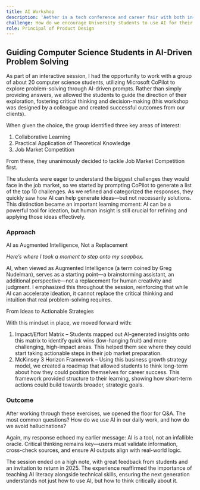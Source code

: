 ```yaml
---
title: AI Workshop
description: 'Aether is a tech conference and career fair with both in-person and virtual components for both software and hardware topics'
challenge: How do we encourage University students to use AI for their academic pursuits?
role: Principal of Product Design
---
```


## Guiding Computer Science Students in AI-Driven Problem Solving

As part of an interactive session, I had the opportunity to work with a group of about 20 computer science students, utilizing Microsoft CoPilot to explore problem-solving through AI-driven prompts. Rather than simply providing answers, we allowed the students to guide the direction of their exploration, fostering critical thinking and decision-making (this workshop was designed by a colleague and created successful outcomes from our clients).

When given the choice, the group identified three key areas of interest:

1. Collaborative Learning
2. Practical Application of Theoretical Knowledge
3. Job Market Competition

From these, they unanimously decided to tackle Job Market Competition first.

The students were eager to understand the biggest challenges they would face in the job market, so we started by prompting CoPilot to generate a list of the top 10 challenges. As we refined and categorized the responses, they quickly saw how AI can help generate ideas—but not necessarily solutions. This distinction became an important learning moment: AI can be a powerful tool for ideation, but human insight is still crucial for refining and applying those ideas effectively.

### Approach

AI as Augmented Intelligence, Not a Replacement

*Here’s where I took a moment to step onto my soapbox.*

AI, when viewed as Augmented Intelligence (a term coined by Greg Nudelman), serves as a starting point—a brainstorming assistant, an additional perspective—not a replacement for human creativity and judgment. I emphasized this throughout the session, reinforcing that while AI can accelerate ideation, it cannot replace the critical thinking and intuition that real problem-solving requires.

From Ideas to Actionable Strategies

With this mindset in place, we moved forward with:

1. Impact/Effort Matrix – Students mapped out AI-generated insights onto this matrix to identify quick wins (low-hanging fruit) and more challenging, high-impact areas. This helped them see where they could start taking actionable steps in their job market preparation.
2. McKinsey 3 Horizon Framework – Using this business growth strategy model, we created a roadmap that allowed students to think long-term about how they could position themselves for career success. This framework provided structure to their learning, showing how short-term actions could build towards broader, strategic goals.

### Outcome

After working through these exercises, we opened the floor for Q&A. The most common questions? How do we use AI in our daily work, and how do we avoid hallucinations?

Again, my response echoed my earlier message: AI is a tool, not an infallible oracle. Critical thinking remains key—users must validate information, cross-check sources, and ensure AI outputs align with real-world logic.

The session ended on a high note, with great feedback from students and an invitation to return in 2025. The experience reaffirmed the importance of teaching AI literacy alongside technical skills, ensuring the next generation understands not just how to use AI, but how to think critically about it.
